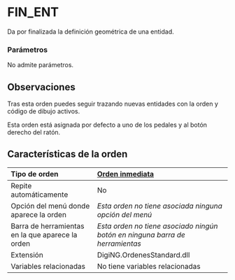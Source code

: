 # FIN\_ENT

Da por finalizada la definición geométrica de una entidad.

### Parámetros

No admite parámetros.

## Observaciones

Tras esta orden puedes seguir trazando nuevas entidades con la orden y código de dibujo activos.

Esta orden está asignada por defecto a uno de los pedales y al botón derecho del ratón.

## Características de la orden

| Tipo de orden | [Orden inmediata]() |
| :--- | :--- |
| Repite automáticamente | No |
| Opción del menú donde aparece la orden | _Esta orden no tiene asociada ninguna opción del menú_ |
| Barra de herramientas en la que aparece la orden | _Esta orden no tiene asociado ningún botón en ninguna barra de herramientas_ |
| Extensión | DigiNG.OrdenesStandard.dll |
| Variables relacionadas | No tiene variables relacionadas |

